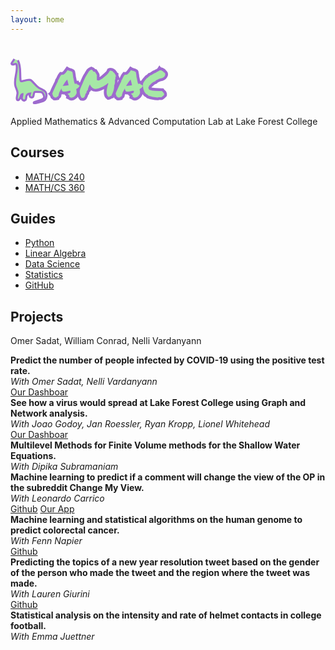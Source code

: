 ```yaml
---
layout: home
---
```


<!-- <h1 class="logo" ><span class="green-highlight">
             <svg version="1.1" id="Layer_1" xmlns="http://www.w3.org/2000/svg" xmlns:xlink="http://www.w3.org/1999/xlink" x="0px" y="0px"
	 viewBox="0 0 637 894" style="enable-background:new 0 0 637 894;" xml:space="preserve"  height="50" width="50">
<style type="text/css">
	.st0{}
</style>
<g>
	<g>
		<path class="st0" d="M57.16,14.12c-10.74,18.15-21.38,36.34-31.9,54.62c-4.97,8.64-10.72,17.18-14.83,26.27
			c-3.73,8.25-4.23,17.31,0.69,25.22c9.63,15.5,29.48,17.44,45.43,12.45c8.48-2.66,17.07-7.77,26.02-8.61
			c7.06-0.66,8.87,3.41,10.31,9.68c3.79,16.55,4.57,34.15,4.78,51.06c0.23,18.1-0.87,36.21-2.75,54.21
			c-3.76,35.85-10.67,71.28-16.91,106.76C65.51,416.75,55.37,490.21,77,560.53c10.79,35.09,28.67,69.42,30.47,106.67
			c1.89,39.13-14.28,76.7-12.08,115.88c0.85,15.06,5.67,33.44,20.61,40.49c19.91,9.4,35.4-9.08,45.48-23.84
			c10.05-14.71,16.59-31.37,20.5-48.68c2.87-12.67,5.02-25.78,12.14-35.67c-0.82,1.14,1.27-1.45,1.8-1.98
			c0.51-0.51,1.05-1.02,1.61-1.48c-0.4,0.33-1.53,0.97,0.31-0.17c0.66-0.41,3.7-1.81,2.23-1.28c1.47-0.53,2.99-0.85,4.53-1.12
			c-4.79-3.65-9.58-7.3-14.37-10.94c-0.83,26.21-12.24,51.06-10.8,77.52c1.32,24.21,13.82,47.8,38.24,55.26
			c24.12,7.37,44.48-8.95,53.17-30.42c4.58-11.31,5.56-23.55,6.29-35.62c0.68-11.37,1.09-23.79,5.75-34.04
			c8.66-19.05,28.05-32.56,48.34-33.56c-3.63-4.77-7.26-9.53-10.89-14.3c-5.58,17.78-11.12,37.28-5.86,55.84
			c4.19,14.76,15.04,28.24,30.05,32.79c14.76,4.48,30.53-1.71,40.38-13.07c9.79-11.29,14.95-25.2,17.09-39.84
			c2.15-14.73,2.01-31.48,9.5-44.77c3.25-5.77,6.9-9.08,13.7-9.18c8.97-0.12,18.08,1.09,27.03,1.64
			c19.18,1.16,38.42,1.98,57.58,3.53c6.35,0.51,13.18,1.53,18.12,5.86c5.41,4.74,8.65,11.7,11.94,17.95
			c13.19,25.12,27.79,59.71,5.33,83.14c-9.18,9.58-21.68,15.94-34.21,21.27c-15.48,6.58-32.57,12.67-48.68,18.89
			c-17.98,6.94-35.96,13.87-53.94,20.81c-7.64,2.95-15.57,5.92-20.99,12.39c-5.73,6.86-7.28,16.72-2.22,24.47
			c9.74,14.94,30.08,10.62,44.62,7.8c18.56-3.59,36.75-8.77,54.8-14.34c30.79-9.51,64.98-18,91.02-37.87
			c27.44-20.95,39.5-52.27,43.2-85.74c3.61-32.66,0.61-68.85-18.12-96.83c-16.19-24.18-40.89-40.07-65.86-54.01
			c-25.23-14.08-50.64-27.19-71.81-47.21c-22.8-21.55-41.17-47.12-60.28-71.85c-9.9-12.81-19.98-25.5-30.99-37.38
			C360,424.85,346.52,412.86,329,409.52c-18.18-3.46-36.36,0.56-54,4.98c-18.39,4.61-36.79,9.23-55.18,13.84
			c-9.2,2.31-18.39,4.62-27.59,6.92c-1.94,0.49-5.75,1.92-7.53,1.75c-0.86-0.08-1.19-0.85-1.27-1.02c0.47,0.99-0.74-1.7-0.38-0.7
			c0.16,0.45-0.76-2.19-0.8-2.3c-1.86-6.35-1.99-13.26-2.6-20.82c-0.68-8.39-1.22-16.8-1.65-25.21
			c-1.75-34.19-1.69-68.44-2.01-102.67c-0.61-67.37-2.32-136.36-23.27-201.03c-5.15-15.88-11.51-31.33-18.81-46.34
			c-2.65-5.46-10.43-6.93-15.38-4.03c-5.58,3.26-6.7,9.9-4.03,15.38c28.24,58.13,35.1,124.08,37.17,187.85
			c1.08,33.33,0.87,66.69,1.34,100.04c0.24,16.65,0.64,33.3,1.47,49.93c0.81,16.27,1.19,33.15,4.19,49.19
			c1.41,7.52,4.78,14.97,10.9,19.76c7.73,6.05,17.04,5.74,26.16,3.56c18.08-4.32,36.08-9.03,54.12-13.55
			c17.31-4.34,34.66-9.57,52.29-12.45c14.97-2.44,29.19-0.47,40.93,9.67c11.76,10.16,21.8,22.61,31.51,34.69
			c9.39,11.68,18.35,23.71,27.51,35.57c19.34,25.05,39.56,49.2,65.01,68.3c22.27,16.71,47.88,28.07,71.57,42.5
			c22.7,13.82,43.28,30.86,51.98,56.97c5.09,15.28,6.41,31.29,5.99,47.31c-0.4,14.96-2.3,29.81-6.91,44.09
			c-4.38,13.58-11.65,25.91-22.21,35.59c-10.32,9.46-23.29,16.06-36.23,21.16c-15.18,5.99-30.88,10.76-46.43,15.67
			c-17.41,5.5-34.96,10.61-52.82,14.45c-7.52,1.62-15.51,3.82-23.17,3.77c-0.66,0-3.95-0.41-2.46-0.11
			c-0.56-0.11-1.2-0.22-1.74-0.44c-1.42-0.59,0.01,0.19,0.13,0.15c-1.66,0.5-0.77-1.28-0.25,0c0.18,0.43,0.53,0.73,0.7,1.18
			c0.39,1.05-0.47,2.13-0.3,2.8c-0.05-0.2,0.71-0.76,1.47-1.29c1.3-0.91,2.77-1.63,4.22-2.29c0.63-0.29,2.4-0.93,3.99-1.53
			c2.48-0.95,4.97-1.89,7.45-2.84c8.69-3.31,17.38-6.63,26.07-9.94c17.69-6.74,35.39-13.47,53.07-20.24
			c13.95-5.35,28.13-10.64,40.99-18.33c12.42-7.42,23.99-17.38,30.89-30.31c8.34-15.63,9.3-33.16,5.89-50.28
			c-3.34-16.77-10.95-32.67-18.88-47.7c-8.01-15.18-17.98-28.51-35.52-32.78c-8.69-2.12-17.83-2.32-26.73-2.86
			c-9.26-0.56-18.51-1.12-27.77-1.68c-9.59-0.58-19.17-1.16-28.76-1.74c-8.46-0.51-17.3-1.24-25.63,0.8
			c-16.81,4.12-26.37,21.15-30.46,36.72c-3.88,14.78-3.31,30.38-7.36,45.09c-1.66,6.06-4.02,11.43-7.83,16.68
			c-0.99,1.37-3.05,3.62-4.8,5.16c-1.05,0.92-4.35,2.9-5.23,3.22c-4.57,1.64-9.12,1.23-13.48-1.65c-3.88-2.55-7.29-7.21-9.16-11.69
			c-6.26-14.98,0.2-32.69,4.75-47.19c2.13-6.78-3.7-14.65-10.89-14.3c-20.73,1.02-40.6,10.21-54.68,25.53
			c-7.27,7.91-12.82,17.03-16.45,27.14c-4.18,11.65-4.76,24.34-5.49,36.58c-0.59,9.81-1.28,20.22-4.96,29.16
			c-3.01,7.32-8.06,14.04-14.94,16.23c-6.78,2.15-14.15-0.31-20.09-5.27c-7.35-6.13-11.17-15.25-12.27-24.68
			c-3.19-27.4,9.71-53.99,10.58-81.25c0.26-7.96-7.42-12.16-14.37-10.94c-30.74,5.38-34,42.53-40.74,66.7
			c-4.38,15.71-12.18,30.86-22.99,43.13c-1.78,2.02-3.87,4.65-6.38,5.74c0.07-0.03-2.27,0.61-1.11,0.33
			c-0.58,0.14-1.98-0.42-0.43,0.07c-0.16-0.05-1.58-0.71-0.76-0.15c0.98,0.66-1.4-0.87-1.6-1.02c1.67,1.3-1.83-2.25-0.85-0.99
			c-0.9-1.16-1.61-2.51-2.28-3.8c-1.16-2.23-1.98-5.19-2.65-8.43c-0.53-2.53-0.68-6.58-0.75-10.54c-0.1-4.87,0.08-9.75,0.45-14.61
			c0.66-8.78,2.04-17.45,3.57-26.12c3.38-19.14,7.51-38.31,8.33-57.79c1.58-37.91-13.27-72.73-25.84-107.66
			c-11.85-32.91-18.07-66.2-18.21-101.2c-0.14-34.42,4.41-68.61,10.06-102.49c11.59-69.51,28.19-139.87,21.39-210.79
			c-0.86-8.99-2.02-18.04-3.73-26.91c-1.49-7.74-4.35-15.82-10.41-21.2c-15.94-14.13-35.83-2.62-52.63,2.75
			c-6.49,2.07-12.47,3.2-18.28,0.19c-4.85-2.51-5.68-5.05-3.05-10.15c9.21-17.92,20.12-35.04,29.81-52.71
			c4.76-8.67,9.55-17.31,14.32-25.97C79.78,12.98,63.48,3.43,57.16,14.12L57.16,14.12z"/>
	</g>
</g>
</svg>
AMAC</span></h1> -->
 <h1 class="logo" >
<svg id="Layer_1" data-name="Layer 1" xmlns="http://www.w3.org/2000/svg" viewBox="0 0 2289.92 665.24" width="50%"><defs><style>.cls-1,.cls-5{fill:#a6e8a6;}.cls-2,.cls-3{fill:none;}.cls-2{stroke:#c7d8c7;}.cls-2,.cls-3,.cls-4,.cls-5{stroke-miterlimit:10;}.cls-3,.cls-4,.cls-5{stroke:#9d6ace;}.cls-3{stroke-width:30px;}.cls-4{fill:#9dc19d;stroke-width:80px;}.cls-5{stroke-width:0.75px;}</style></defs><path class="cls-1" d="M66.81,33,29.68,89.68c-1.83,2.79-3.7,5.7-3.94,8.91-.66,8.65,11,14.55,20.87,14S65.49,107.4,75.05,105c5.71-1.41,12.3-1.9,17.16,1.06,5.05,3.07,6.7,8.84,7.75,14.13,20.41,102.71-47.8,209.54-16.34,310.1,9.52,30.41,28,59.18,29.24,90.69,1.19,29.91-13.42,59.31-10.19,89.11,1,9.61,7.45,21.37,18.44,20.28,5.2-.52,9.34-4,12.75-7.43a89.83,89.83,0,0,0,22.95-39.44c4.37-16.27,8.2-37.91,27.14-40.42-.32,12.77-4.7,25.17-7.39,37.73s-3.54,26.08,2.77,37.61S201,638.52,215,634.78c13.31-3.55,20.54-16.29,22.75-28.28s1-24.46,4.76-36.15c6.52-20.17,29-35.58,53-36.36-4,11-8,22.44-5.95,33.82s12,22.57,25.18,23.09c16.85.66,28.23-15.27,31.37-29.73s2.25-30.3,11.51-42.6a22.53,22.53,0,0,1,9.3-7.58c5.06-2.08,10.92-1.83,16.51-1.53l61.45,3.25c8.1.43,16.59,1,23.45,4.76s11.08,10.36,14.91,16.66c11.82,19.45,23.21,42.58,12.89,62.67C487,614.67,464,623.27,443.06,630.28l-81.68,27.33c-5.89,2-12.95,5.58-12,11,1.09,6.08,10.67,7,17.65,6.06,27.25-3.58,53.62-11,79.84-18.42,23.37-6.6,47.91-13.84,64.24-29.85,15.91-15.59,21.55-37.27,22.66-58.11,1-18.59-1.4-37.89-11.91-54.08-21.08-32.47-67.48-43.69-102.11-65.58-40.19-25.41-64.4-65.45-98.48-96.93-6.38-5.89-13.33-11.61-21.88-14.76-15.28-5.63-32.72-2.18-48.8,1.33l-73.68,16.12c-3.82.83-7.93,1.66-11.62.45-6.64-2.18-8.48-9.47-9.2-15.62-11.44-97.08,10.39-200.87-38.77-288.52" transform="translate(-10.71 -24.76)"/><path class="cls-2" d="M66.81,33,29.68,89.68c-1.83,2.79-3.7,5.7-3.94,8.91-.66,8.65,11,14.55,20.87,14S65.49,107.4,75.05,105c5.71-1.41,12.3-1.9,17.16,1.06,5.05,3.07,6.7,8.84,7.75,14.13,20.41,102.71-47.8,209.54-16.34,310.1,9.52,30.41,28,59.18,29.24,90.69,1.19,29.91-13.42,59.31-10.19,89.11,1,9.61,7.45,21.37,18.44,20.28,5.2-.52,9.34-4,12.75-7.43a89.83,89.83,0,0,0,22.95-39.44c4.37-16.27,8.2-37.91,27.14-40.42-.32,12.77-4.7,25.17-7.39,37.73s-3.54,26.08,2.77,37.61S201,638.52,215,634.78c13.31-3.55,20.54-16.29,22.75-28.28s1-24.46,4.76-36.15c6.52-20.17,29-35.58,53-36.36-4,11-8,22.44-5.95,33.82s12,22.57,25.18,23.09c16.85.66,28.23-15.27,31.37-29.73s2.25-30.3,11.51-42.6a22.53,22.53,0,0,1,9.3-7.58c5.06-2.08,10.92-1.83,16.51-1.53l61.45,3.25c8.1.43,16.59,1,23.45,4.76s11.08,10.36,14.91,16.66c11.82,19.45,23.21,42.58,12.89,62.67C487,614.67,464,623.27,443.06,630.28l-81.68,27.33c-5.89,2-12.95,5.58-12,11,1.09,6.08,10.67,7,17.65,6.06,27.25-3.58,53.62-11,79.84-18.42,23.37-6.6,47.91-13.84,64.24-29.85,15.91-15.59,21.55-37.27,22.66-58.11,1-18.59-1.4-37.89-11.91-54.08-21.08-32.47-67.48-43.69-102.11-65.58-40.19-25.41-64.4-65.45-98.48-96.93-6.38-5.89-13.33-11.61-21.88-14.76-15.28-5.63-32.72-2.18-48.8,1.33l-73.68,16.12c-3.82.83-7.93,1.66-11.62.45-6.64-2.18-8.48-9.47-9.2-15.62-11.44-97.08,10.39-200.87-38.77-288.52" transform="translate(-10.71 -24.76)"/><path class="cls-3" d="M66.81,33,29.68,89.68c-1.83,2.79-3.7,5.7-3.94,8.91-.66,8.65,11,14.55,20.87,14S65.49,107.4,75.05,105c5.71-1.41,12.3-1.9,17.16,1.06,5.05,3.07,6.7,8.84,7.75,14.13,20.41,102.71-47.8,209.54-16.34,310.1,9.52,30.41,28,59.18,29.24,90.69,1.19,29.91-13.42,59.31-10.19,89.11,1,9.61,7.45,21.37,18.44,20.28,5.2-.52,9.34-4,12.75-7.43a89.83,89.83,0,0,0,22.95-39.44c4.37-16.27,8.2-37.91,27.14-40.42-.32,12.77-4.7,25.17-7.39,37.73s-3.54,26.08,2.77,37.61S201,638.52,215,634.78c13.31-3.55,20.54-16.29,22.75-28.28s1-24.46,4.76-36.15c6.52-20.17,29-35.58,53-36.36-4,11-8,22.44-5.95,33.82s12,22.57,25.18,23.09c16.85.66,28.23-15.27,31.37-29.73s2.25-30.3,11.51-42.6a22.53,22.53,0,0,1,9.3-7.58c5.06-2.08,10.92-1.83,16.51-1.53l61.45,3.25c8.1.43,16.59,1,23.45,4.76s11.08,10.36,14.91,16.66c11.82,19.45,23.21,42.58,12.89,62.67C487,614.67,464,623.27,443.06,630.28l-81.68,27.33c-5.89,2-12.95,5.58-12,11,1.09,6.08,10.67,7,17.65,6.06,27.25-3.58,53.62-11,79.84-18.42,23.37-6.6,47.91-13.84,64.24-29.85,15.91-15.59,21.55-37.27,22.66-58.11,1-18.59-1.4-37.89-11.91-54.08-21.08-32.47-67.48-43.69-102.11-65.58-40.19-25.41-64.4-65.45-98.48-96.93-6.38-5.89-13.33-11.61-21.88-14.76-15.28-5.63-32.72-2.18-48.8,1.33l-73.68,16.12c-3.82.83-7.93,1.66-11.62.45-6.64-2.18-8.48-9.47-9.2-15.62-11.44-97.08,10.39-200.87-38.77-288.52" transform="translate(-10.71 -24.76)"/><path class="cls-4" d="M613.56,539.63l7-5.37.54-11.28q13.41-32.75,27.66-62.84t29.81-61.77q4.83-10.19,9.93-20.41T698.42,357a18.7,18.7,0,0,1-.54-4.57,18.13,18.13,0,0,1,1.08-5.64A187.82,187.82,0,0,0,711,327.47q4.56-8.58,8.86-17.72,4.85-10.74,10.48-21.48a117,117,0,0,1,14.23-20.95l3.76-5.37,5.91.53a36,36,0,0,1,4.56-1.88,20.16,20.16,0,0,1,6.18-.8l9.67,1.61a94.23,94.23,0,0,0,31.42-23.36,302.5,302.5,0,0,0,27.66-36.8l6.45-9.13,8.59,5.37a36.25,36.25,0,0,0,8.59,3.23q5.91,1.6,12.36,3.76,11.28,2.69,22,6.17t16.65,9.4l2.69,4.84q1.07,5.91,1.88,10.74c.53,3.22,1.15,6.44,1.88,9.67q2.13,11.28,3.75,22.29A233.41,233.41,0,0,1,920.78,292q2.69,10.74,5.11,21.75t4.56,21.75q2.68,15.59,5.91,29.81A165.28,165.28,0,0,0,945,392.46c3.58,0,5.73.19,6.45.54a46.64,46.64,0,0,1,15-3.22l7-.54,2.15,6.45a21.16,21.16,0,0,0,2.68,3.22,35.87,35.87,0,0,0,3.76,3.22q8.6.54,12.63,3.49a61.78,61.78,0,0,1,6.71,5.64,33.77,33.77,0,0,0,2.69,2.42,14.11,14.11,0,0,0,2.68,1.88l9.67,3.76L1011,429.53q-5.92,11.27-18,22a110.64,110.64,0,0,1-27.12,17.72,37.35,37.35,0,0,1,1.34,7,46.58,46.58,0,0,0,1.35,7.52q2.13,10.75,3.49,22.29a97.79,97.79,0,0,1-.27,23.9,130.51,130.51,0,0,1-12.62,25A101,101,0,0,1,942,574.81a88.66,88.66,0,0,1-22.29,14.51,68.16,68.16,0,0,1-25.78,6.17q-7.53-1.61-11-3.76a58.56,58.56,0,0,1-6.18-4.29,34,34,0,0,0-7-4.3l-7-3.22,2.14-8.06q1.62-4.29-.26-7.52t-7.79-8.59a23,23,0,0,1-3.76-3.5c-1.08-1.25-2.34-2.59-3.76-4l-10.74-12.36L856.33,531q16.11-4.29,21.48-11t4.3-23.9q-13.43-2.69-22-.81t-17.19,4q-12.36,3.22-24.17,5.64A128.84,128.84,0,0,1,793,507.41a123.31,123.31,0,0,1-19.33-1.62l-5.91-.53-1.61-5.91a3.78,3.78,0,0,0-1.35-2.42c-.9-.89-1.7-1.69-2.41-2.41q-2.7-3.22-6.45-8.6t-1.61-13.43a26.77,26.77,0,0,1-4.3-12.35,63.47,63.47,0,0,0-3.49,8.33c-.9,2.68-1.7,5.28-2.42,7.78l-2.14,7-7,1.07a9.12,9.12,0,0,0-1.88,3.22c-.53,1.44-.63,2.51-.27,3.23l2.15,5.9-5.37,4.84a9.63,9.63,0,0,1-2.68,2.68,18.31,18.31,0,0,0-2.69,2.15,74.52,74.52,0,0,1-3,11.28q-1.89,5.39-4,10.74-2.7,8.61-5.1,16.65a55.63,55.63,0,0,0-2.42,16.12l-2.15,7a17.71,17.71,0,0,1-6.71,6.44q-4,2.16-7.79,3.76c-3.59,1.44-6.09,2.87-7.52,4.3l-1.61,7-8.06,1.08q-7,1.61-9.94,2.15a38.61,38.61,0,0,1-6.71.53l-7-.53q-6.45-6.45-10.48-9.94a45.33,45.33,0,0,0-9.39-6.18l-3.23-4.29a27,27,0,0,1-2.68-7.79,58.87,58.87,0,0,0-1.61-7.25q-1.08-7-3.23-9.67ZM784.89,400q-7.51,10.75-14.5,22.56a52.36,52.36,0,0,1,7.25-.53,51,51,0,0,0,7.25-.54q18.79-1.07,34.92-2.69t34.91-5.37q-4.31-19.86-9.4-40.55t-11-41.63l-2.69,5.38a370.25,370.25,0,0,0-25.78,31.15,258.8,258.8,0,0,0-20.41,31.69Z" transform="translate(-10.71 -24.76)"/><path class="cls-4" d="M1062,598.18a131.71,131.71,0,0,1-16.65-1.61q-8.6-9.14-15.31-25a168.08,168.08,0,0,1-10.2-33.84,173.71,173.71,0,0,1-3.22-36q.26-18,6.17-32,0-.53,5.11-12.89t13.16-31.42q8.06-19.06,18.26-42.43t20.41-45.93q10.2-22.56,19.6-41.09t16.38-28.73q4.85-7.51,8.87-14.5t7.78-12.89q5.91-9.68,11-18a97.2,97.2,0,0,1,11.27-15,74.25,74.25,0,0,1,32-20.68,84.56,84.56,0,0,1,11.28,5.64,37.31,37.31,0,0,1,8.6,7.26l1.61,7.52c.71,2.5,1.88,4.21,3.49,5.1a8.72,8.72,0,0,0,4,1.34,101.54,101.54,0,0,1,12.08,3.49,42.33,42.33,0,0,0,11,2.42q2.14,3.22,4,6.44a47.45,47.45,0,0,0,4,5.91,226,226,0,0,1,17.72,30.08q7,14.5,0,31.69l.54,5.91a12.28,12.28,0,0,1,2.69,7,55.61,55.61,0,0,1-1.08,9.13q-.54,4.31-.8,9.4a34.39,34.39,0,0,0,1.34,11l3.76,4.3a37.05,37.05,0,0,0,16.65,4.3,38.77,38.77,0,0,0,19.33-4.84q8.6-4.83,16.12-9.67a91.64,91.64,0,0,1,11-7,40.14,40.14,0,0,1,9.94-3.76q11.27-10.74,20.67-19.07t19.61-16.92a503.84,503.84,0,0,0,37.6-33.56q18.25-18,29-44.85a24.52,24.52,0,0,1,13.43-3.76,41.1,41.1,0,0,1,15,2.95q7.51,3,15,6.71a15.53,15.53,0,0,0,2.95,1.62,16.34,16.34,0,0,1,3,1.61q0,5.91,4.84,10.74a27.13,27.13,0,0,0,3.76,2.69c.71.36,1.42.72,2.15,1.07q4.29,2.7,7.25,4.83a14,14,0,0,1,4.56,5.91q4.84,14.51,16.12,22.56a25,25,0,0,0,.53,11.55,115.94,115.94,0,0,0,3.76,11,23.45,23.45,0,0,1,1.61,4,45.2,45.2,0,0,0,1.62,4.56l-11.82-1.07,1.61,11.81q1.61,9.15-1.34,20.41t-6.72,17.73q1.08,16.11,1.08,25.51a131.73,131.73,0,0,1-1.08,17.46,83.56,83.56,0,0,1-3.49,15.31,145.42,145.42,0,0,1-6.17,15.3q2.13,40.83-9.4,74.66t-25,63.38c-1.07,2.51-2.15,4.83-3.22,7a49,49,0,0,0-2.69,6.45,74.72,74.72,0,0,0-10.74,3.76,73.17,73.17,0,0,0-9.13,4.83,74.46,74.46,0,0,1-11.82,6.18,32.32,32.32,0,0,1-12.35,2.42q-25.79-18.79-26.59-65t19.61-117.63q3.75-2.69,3.22-8.06v-5.91l-5.37-.53a20.38,20.38,0,0,0-4.84.53c-1.43.36-2.5,2-3.22,4.84q-17.19,12.36-37.33,25.51a454.29,454.29,0,0,1-41.62,24.17,298,298,0,0,1-43.78,18.26,139.25,139.25,0,0,1-43.23,7.25q-53.73,0-81.11-54.78l-4.83-9.67-5.37,8.59q-1.62,2.7-5.64,10.48a196.29,196.29,0,0,0-8.06,18,204.93,204.93,0,0,0-7,20.95q-3,10.74-1.88,18.8a129.88,129.88,0,0,0-12.62,13.42,46.33,46.33,0,0,0-8.87,17.19,8.49,8.49,0,0,0-.53,5.1,31.71,31.71,0,0,0,1.61,5.11c-.36,2.51-1.08,4.29-2.15,5.37a34.87,34.87,0,0,1-3.76,3.22c-1.8,1.8-3.58,3.68-5.37,5.64a37.5,37.5,0,0,0-4.84,6.71,40.67,40.67,0,0,0-1.61,6.72q-.54,3.49-1.07,6.17c0,4-.54,6.63-1.61,8.06q-5.39,11.28-9.4,18.53a50.27,50.27,0,0,1-7.79,11,20.19,20.19,0,0,1-7.79,5.1A29.88,29.88,0,0,1,1062,598.18Z" transform="translate(-10.71 -24.76)"/><path class="cls-4" d="M1535.24,539.63l7-5.37.54-11.28q13.41-32.75,27.66-62.84t29.81-61.77q4.83-10.19,9.93-20.41T1620.1,357a18.7,18.7,0,0,1-.54-4.57,18.13,18.13,0,0,1,1.08-5.64,189.58,189.58,0,0,0,12.08-19.34q4.56-8.58,8.86-17.72,4.85-10.74,10.48-21.48a117,117,0,0,1,14.23-20.95l3.76-5.37,5.91.53a36,36,0,0,1,4.56-1.88,20.16,20.16,0,0,1,6.18-.8l9.67,1.61a94.23,94.23,0,0,0,31.42-23.36,302.5,302.5,0,0,0,27.66-36.8l6.45-9.13,8.59,5.37a36.25,36.25,0,0,0,8.59,3.23q5.91,1.6,12.36,3.76,11.28,2.69,22,6.17t16.65,9.4l2.68,4.84q1.08,5.91,1.88,10.74c.54,3.22,1.16,6.44,1.88,9.67q2.15,11.28,3.76,22.29a233.41,233.41,0,0,1,2.15,24.44q2.68,10.74,5.11,21.75t4.56,21.75q2.68,15.59,5.91,29.81a165.28,165.28,0,0,0,8.59,27.12c3.58,0,5.73.19,6.45.54a46.58,46.58,0,0,1,15-3.22l7-.54,2.15,6.45a21.16,21.16,0,0,0,2.68,3.22,35.87,35.87,0,0,0,3.76,3.22q8.6.54,12.63,3.49a61.78,61.78,0,0,1,6.71,5.64,35.28,35.28,0,0,0,2.68,2.42,14.44,14.44,0,0,0,2.69,1.88l9.67,3.76-5.37,10.21q-5.92,11.27-18,22a110.64,110.64,0,0,1-27.12,17.72,37.35,37.35,0,0,1,1.34,7,46.58,46.58,0,0,0,1.35,7.52q2.13,10.75,3.49,22.29a97.79,97.79,0,0,1-.27,23.9,130.51,130.51,0,0,1-12.62,25,101,101,0,0,1-17.19,19.87,88.66,88.66,0,0,1-22.29,14.51,68.16,68.16,0,0,1-25.78,6.17q-7.53-1.61-11-3.76a58.56,58.56,0,0,1-6.18-4.29,34,34,0,0,0-7-4.3l-7-3.22,2.14-8.06c1.08-2.86,1-5.37-.27-7.52s-3.85-5-7.78-8.59a23,23,0,0,1-3.76-3.5c-1.08-1.25-2.34-2.59-3.76-4l-10.74-12.36L1778,531q16.11-4.29,21.48-11t4.3-23.9q-13.43-2.69-22-.81t-17.19,4q-12.36,3.22-24.17,5.64a128.84,128.84,0,0,1-25.78,2.42,123.53,123.53,0,0,1-19.34-1.62l-5.9-.53-1.61-5.91a3.78,3.78,0,0,0-1.35-2.42c-.9-.89-1.7-1.69-2.41-2.41q-2.7-3.22-6.45-8.6T1676,472.49a26.77,26.77,0,0,1-4.3-12.35,63.47,63.47,0,0,0-3.49,8.33c-.9,2.68-1.7,5.28-2.42,7.78l-2.14,7-7,1.07a9.12,9.12,0,0,0-1.88,3.22c-.53,1.44-.63,2.51-.27,3.23l2.15,5.9-5.37,4.84a9.63,9.63,0,0,1-2.68,2.68,18.31,18.31,0,0,0-2.69,2.15,74.52,74.52,0,0,1-3,11.28q-1.89,5.39-4,10.74-2.7,8.61-5.1,16.65a55.63,55.63,0,0,0-2.42,16.12l-2.15,7a17.71,17.71,0,0,1-6.71,6.44q-4,2.16-7.79,3.76c-3.59,1.44-6.09,2.87-7.52,4.3l-1.61,7-8.06,1.08q-7,1.61-9.94,2.15a38.61,38.61,0,0,1-6.71.53l-7-.53q-6.45-6.45-10.48-9.94a45.33,45.33,0,0,0-9.39-6.18l-3.23-4.29a27,27,0,0,1-2.68-7.79,58.87,58.87,0,0,0-1.61-7.25q-1.08-7-3.23-9.67ZM1706.57,400q-7.52,10.75-14.5,22.56a52.36,52.36,0,0,1,7.25-.53,51,51,0,0,0,7.25-.54q18.79-1.07,34.92-2.69t34.91-5.37q-4.31-19.86-9.4-40.55t-11-41.63l-2.69,5.38a370.25,370.25,0,0,0-25.78,31.15,258.8,258.8,0,0,0-20.41,31.69Z" transform="translate(-10.71 -24.76)"/><path class="cls-4" d="M1985.33,543.93a94.44,94.44,0,0,1-25.51-29.54,172.69,172.69,0,0,1-15.57-37.6,221.4,221.4,0,0,1-7.52-41.09,350.14,350.14,0,0,1-1.35-40.55,144.24,144.24,0,0,1,11.82-26.59,199.09,199.09,0,0,1,15.58-23.09q8.58-11,18-21t18.53-20.14a11.33,11.33,0,0,1,5.91,1.61,27.32,27.32,0,0,1,6.44-10.2,74.62,74.62,0,0,1,9.13-7.79c3.23-2.33,6.45-4.65,9.67-7a32.33,32.33,0,0,0,8.06-8.32,92.33,92.33,0,0,0,23.9-9.13,212.52,212.52,0,0,0,20.14-12.89q9.67-7,19.87-12.89a87.43,87.43,0,0,1,23.64-9.13,42,42,0,0,1,12.08-9.13q7.26-3.77,14.5-7t14-7a31.73,31.73,0,0,0,11-10.2q3.23,4.31,9.13,3t10.74-3a6.75,6.75,0,0,1,5.37,1.07,38.35,38.35,0,0,1,4,3.49,10.43,10.43,0,0,0,3.22,2.42c.89.36,1.88-.72,3-3.22q4.29.54,2.42,3.76c-1.26,2.14-2.07,3.58-2.42,4.29q5.35-1.07,8.86,1.88t11,4c1.79,1.8,2.33,3.22,1.61,4.3a13.45,13.45,0,0,0-1.61,5.37q19.33,5.91,24.71,18.53a37,37,0,0,1,1.07,26.32q-4.3,13.7-15.84,25.24t-25.51,15.31q-16.66,4.31-30.89,8.59t-27.39,9.67A160.22,160.22,0,0,0,2134.38,339a92.75,92.75,0,0,0-20.14,16.92,106.43,106.43,0,0,0-27.12,11.82,174.72,174.72,0,0,0-22.56,16.65q-10.47,9.13-20.14,19.07t-19.34,19.6q0,9.14-3.22,14t-7,9.67a52.75,52.75,0,0,0,4.56,17.46q3.48,7.24,7.25,14.77a401.18,401.18,0,0,0,91,15.84q48.06,3,95.34,3.5a87.3,87.3,0,0,0,11,12.08,138.74,138.74,0,0,1,11.28,11.55,45.74,45.74,0,0,1,8.06,13.69q2.94,7.8,1.34,18.53a208.65,208.65,0,0,1-19.88,17.46q-10.74,8.34-21.48,16.38a61.48,61.48,0,0,1-11.55,0q-6.72-.53-14-.53a130.34,130.34,0,0,0-14.5.8,50.15,50.15,0,0,0-13.7,3.49,411.42,411.42,0,0,1-69.29-8.32A541.88,541.88,0,0,1,2014.88,566a175.93,175.93,0,0,0-12.36-13.16Q1996.07,546.63,1985.33,543.93Z" transform="translate(-10.71 -24.76)"/><path class="cls-5" d="M614.06,539.48l7-5.37.54-11.28Q635,490.09,649.24,460t29.81-61.77Q683.88,388,689,377.81t9.94-20.94a18.7,18.7,0,0,1-.54-4.57,18.13,18.13,0,0,1,1.08-5.64,187.82,187.82,0,0,0,12.08-19.34q4.56-8.58,8.86-17.72,4.85-10.74,10.48-21.48a117,117,0,0,1,14.23-20.95l3.76-5.37,5.91.53a36,36,0,0,1,4.56-1.88,20.16,20.16,0,0,1,6.18-.8l9.67,1.61a94.23,94.23,0,0,0,31.42-23.36,302.5,302.5,0,0,0,27.66-36.8l6.45-9.13,8.59,5.37a36.25,36.25,0,0,0,8.59,3.23q5.91,1.6,12.36,3.76,11.28,2.68,22,6.17t16.65,9.4l2.69,4.84q1.07,5.91,1.88,10.74c.53,3.22,1.15,6.44,1.88,9.67q2.13,11.28,3.75,22.29a233.41,233.41,0,0,1,2.15,24.44q2.69,10.74,5.11,21.75T931,335.38q2.68,15.58,5.91,29.81a165.28,165.28,0,0,0,8.59,27.12c3.58,0,5.73.19,6.45.54a46.64,46.64,0,0,1,15-3.22l7-.54,2.15,6.45a21.16,21.16,0,0,0,2.68,3.22,35.87,35.87,0,0,0,3.76,3.22q8.6.54,12.63,3.49a61.78,61.78,0,0,1,6.71,5.64,33.77,33.77,0,0,0,2.69,2.42,14.11,14.11,0,0,0,2.68,1.88l9.67,3.76-5.37,10.21q-5.92,11.28-18,22a110.64,110.64,0,0,1-27.12,17.72,37.35,37.35,0,0,1,1.34,7,46.58,46.58,0,0,0,1.35,7.52q2.13,10.75,3.49,22.29a97.79,97.79,0,0,1-.27,23.9,130.51,130.51,0,0,1-12.62,25,101,101,0,0,1-17.19,19.87,88.66,88.66,0,0,1-22.29,14.51,68.16,68.16,0,0,1-25.78,6.17q-7.53-1.61-11-3.76a58.56,58.56,0,0,1-6.18-4.29,34,34,0,0,0-7-4.3l-7-3.22,2.14-8.06q1.62-4.29-.26-7.52t-7.79-8.59a23.37,23.37,0,0,1-3.76-3.49c-1.08-1.26-2.34-2.6-3.76-4l-10.74-12.36,17.72-4.83q16.11-4.29,21.48-11t4.3-23.9q-13.43-2.69-22-.81t-17.19,4q-12.36,3.23-24.17,5.64a128.84,128.84,0,0,1-25.78,2.42,124.47,124.47,0,0,1-19.33-1.61l-5.91-.54-1.61-5.91a3.78,3.78,0,0,0-1.35-2.42c-.9-.89-1.7-1.69-2.41-2.41q-2.7-3.22-6.45-8.6t-1.61-13.43a26.77,26.77,0,0,1-4.3-12.35,63.47,63.47,0,0,0-3.49,8.33c-.9,2.68-1.7,5.28-2.42,7.78l-2.14,7-7,1.07a9.12,9.12,0,0,0-1.88,3.22c-.53,1.44-.63,2.51-.27,3.23l2.15,5.9-5.37,4.84a9.63,9.63,0,0,1-2.68,2.68,18.31,18.31,0,0,0-2.69,2.15,74.52,74.52,0,0,1-3,11.28q-1.89,5.38-4,10.74-2.7,8.61-5.1,16.65A55.63,55.63,0,0,0,710.2,561l-2.15,7a17.82,17.82,0,0,1-6.71,6.45q-4,2.15-7.79,3.75c-3.59,1.44-6.09,2.87-7.52,4.3l-1.61,7-8.06,1.08q-7,1.61-9.94,2.15a38.61,38.61,0,0,1-6.71.53l-7-.53q-6.45-6.45-10.48-9.94a45.73,45.73,0,0,0-9.39-6.18l-3.23-4.29a27,27,0,0,1-2.68-7.79,58.87,58.87,0,0,0-1.61-7.25q-1.08-7-3.23-9.67ZM785.39,399.83q-7.51,10.76-14.5,22.56a52.36,52.36,0,0,1,7.25-.53,51,51,0,0,0,7.25-.54q18.79-1.06,34.92-2.69t34.91-5.37q-4.31-19.86-9.4-40.55t-11-41.63l-2.69,5.38a370.25,370.25,0,0,0-25.78,31.15,258.8,258.8,0,0,0-20.41,31.69Z" transform="translate(-10.71 -24.76)"/><path class="cls-5" d="M1062.54,598a131.71,131.71,0,0,1-16.65-1.61q-8.6-9.13-15.31-25a168.08,168.08,0,0,1-10.2-33.84,173.71,173.71,0,0,1-3.22-36q.26-18,6.17-32,0-.53,5.11-12.89t13.16-31.42q8.06-19.07,18.26-42.43T1080.27,337q10.2-22.56,19.6-41.09t16.38-28.73q4.85-7.51,8.87-14.5t7.78-12.89q5.91-9.67,11-18a97.2,97.2,0,0,1,11.27-15,74.25,74.25,0,0,1,32-20.68,84.56,84.56,0,0,1,11.28,5.64A37.31,37.31,0,0,1,1207,199l1.61,7.52c.71,2.5,1.88,4.21,3.49,5.1a8.72,8.72,0,0,0,4,1.34,101.54,101.54,0,0,1,12.08,3.49,42.33,42.33,0,0,0,11,2.42q2.14,3.22,4,6.44a47.45,47.45,0,0,0,4,5.91A226,226,0,0,1,1265,261.26q7,14.5,0,31.69l.54,5.91a12.28,12.28,0,0,1,2.69,7,55.61,55.61,0,0,1-1.08,9.13q-.54,4.3-.8,9.4a34.39,34.39,0,0,0,1.34,11l3.76,4.3a37.05,37.05,0,0,0,16.65,4.3,38.77,38.77,0,0,0,19.33-4.84q8.6-4.83,16.12-9.67a91.64,91.64,0,0,1,11-7,40.14,40.14,0,0,1,9.94-3.76q11.27-10.74,20.67-19.07t19.61-16.92a503.84,503.84,0,0,0,37.6-33.56q18.25-18,29-44.85a24.52,24.52,0,0,1,13.43-3.76,41.1,41.1,0,0,1,15,3q7.51,3,15,6.71a15.53,15.53,0,0,0,2.95,1.62,16.34,16.34,0,0,1,3,1.61q0,5.91,4.84,10.74a27.13,27.13,0,0,0,3.76,2.69c.71.36,1.42.72,2.15,1.07q4.29,2.7,7.25,4.83a14,14,0,0,1,4.56,5.91q4.84,14.51,16.12,22.56a25,25,0,0,0,.53,11.55,115.94,115.94,0,0,0,3.76,11,23.45,23.45,0,0,1,1.61,4,44.34,44.34,0,0,0,1.62,4.56l-11.82-1.07,1.61,11.81q1.61,9.15-1.34,20.41t-6.72,17.73q1.08,16.11,1.08,25.51a131.73,131.73,0,0,1-1.08,17.46,83.56,83.56,0,0,1-3.49,15.31,145.42,145.42,0,0,1-6.17,15.3q2.13,40.83-9.4,74.66t-25,63.38c-1.07,2.51-2.15,4.83-3.22,7a49,49,0,0,0-2.69,6.45,72.51,72.51,0,0,0-19.87,8.59,74.46,74.46,0,0,1-11.82,6.18,32.32,32.32,0,0,1-12.35,2.42q-25.79-18.79-26.59-65t19.61-117.63q3.75-2.69,3.22-8.06v-5.91l-5.37-.53a20.38,20.38,0,0,0-4.84.53c-1.43.36-2.5,2-3.22,4.84q-17.19,12.36-37.33,25.51a454.29,454.29,0,0,1-41.62,24.17,298,298,0,0,1-43.78,18.26,139.25,139.25,0,0,1-43.23,7.25q-53.73,0-81.11-54.78l-4.83-9.67-5.37,8.59q-1.62,2.7-5.64,10.48a196.29,196.29,0,0,0-8.06,18,204.93,204.93,0,0,0-7,20.95q-3,10.74-1.88,18.8a129.88,129.88,0,0,0-12.62,13.42,46.33,46.33,0,0,0-8.87,17.19,8.49,8.49,0,0,0-.53,5.1,31.71,31.71,0,0,0,1.61,5.11c-.36,2.51-1.08,4.29-2.15,5.37a34.87,34.87,0,0,1-3.76,3.22c-1.8,1.8-3.58,3.68-5.37,5.64a37.5,37.5,0,0,0-4.84,6.71,40.67,40.67,0,0,0-1.61,6.72q-.54,3.5-1.07,6.17c0,3.95-.54,6.63-1.61,8.06q-5.39,11.28-9.4,18.53a50.27,50.27,0,0,1-7.79,11,20.34,20.34,0,0,1-7.79,5.11A30.18,30.18,0,0,1,1062.54,598Z" transform="translate(-10.71 -24.76)"/><path class="cls-5" d="M1535.74,539.48l7-5.37.54-11.28q13.41-32.75,27.66-62.84t29.81-61.77q4.83-10.19,9.93-20.41t9.94-20.94a18.7,18.7,0,0,1-.54-4.57,18.13,18.13,0,0,1,1.08-5.64,189.58,189.58,0,0,0,12.08-19.34q4.56-8.58,8.86-17.72,4.85-10.74,10.48-21.48a117,117,0,0,1,14.23-20.95l3.76-5.37,5.91.53a36,36,0,0,1,4.56-1.88,20.16,20.16,0,0,1,6.18-.8l9.67,1.61a94.23,94.23,0,0,0,31.42-23.36A302.5,302.5,0,0,0,1756,201.1l6.45-9.13,8.59,5.37a36.25,36.25,0,0,0,8.59,3.23q5.91,1.6,12.36,3.76,11.28,2.68,22,6.17t16.65,9.4l2.68,4.84q1.08,5.91,1.88,10.74c.54,3.22,1.16,6.44,1.88,9.67q2.15,11.28,3.76,22.29a233.41,233.41,0,0,1,2.15,24.44q2.68,10.74,5.11,21.75t4.56,21.75q2.68,15.58,5.91,29.81a165.28,165.28,0,0,0,8.59,27.12c3.58,0,5.73.19,6.45.54a46.58,46.58,0,0,1,15-3.22l7-.54,2.15,6.45a21.16,21.16,0,0,0,2.68,3.22,35.87,35.87,0,0,0,3.76,3.22q8.6.54,12.63,3.49a61.78,61.78,0,0,1,6.71,5.64,35.28,35.28,0,0,0,2.68,2.42,14.44,14.44,0,0,0,2.69,1.88l9.67,3.76-5.37,10.21q-5.92,11.28-18,22a110.64,110.64,0,0,1-27.12,17.72,37.35,37.35,0,0,1,1.34,7,46.58,46.58,0,0,0,1.35,7.52q2.13,10.75,3.49,22.29a97.79,97.79,0,0,1-.27,23.9,130.51,130.51,0,0,1-12.62,25,101,101,0,0,1-17.19,19.87,88.66,88.66,0,0,1-22.29,14.51,68.16,68.16,0,0,1-25.78,6.17q-7.53-1.61-11-3.76a58.56,58.56,0,0,1-6.18-4.29,34,34,0,0,0-7-4.3l-7-3.22,2.14-8.06c1.08-2.86,1-5.37-.27-7.52s-3.85-5-7.78-8.59a23.37,23.37,0,0,1-3.76-3.49c-1.08-1.26-2.34-2.6-3.76-4l-10.74-12.36,17.72-4.83q16.11-4.29,21.48-11t4.3-23.9q-13.43-2.69-22-.81t-17.19,4q-12.36,3.23-24.17,5.64a128.84,128.84,0,0,1-25.78,2.42,124.69,124.69,0,0,1-19.34-1.61l-5.9-.54-1.61-5.91a3.78,3.78,0,0,0-1.35-2.42c-.9-.89-1.7-1.69-2.41-2.41q-2.7-3.22-6.45-8.6t-1.61-13.43a26.77,26.77,0,0,1-4.3-12.35,63.47,63.47,0,0,0-3.49,8.33c-.9,2.68-1.7,5.28-2.42,7.78l-2.14,7-7,1.07a9.12,9.12,0,0,0-1.88,3.22c-.53,1.44-.63,2.51-.27,3.23l2.15,5.9-5.37,4.84a9.63,9.63,0,0,1-2.68,2.68,18.31,18.31,0,0,0-2.69,2.15,74.52,74.52,0,0,1-3,11.28q-1.89,5.38-4,10.74-2.7,8.61-5.1,16.65a55.63,55.63,0,0,0-2.42,16.12l-2.15,7a17.82,17.82,0,0,1-6.71,6.45q-4,2.15-7.79,3.75c-3.59,1.44-6.09,2.87-7.52,4.3l-1.61,7-8.06,1.08q-7,1.61-9.94,2.15a38.61,38.61,0,0,1-6.71.53l-7-.53q-6.45-6.45-10.48-9.94a45.73,45.73,0,0,0-9.39-6.18l-3.23-4.29a27,27,0,0,1-2.68-7.79,58.87,58.87,0,0,0-1.61-7.25q-1.08-7-3.23-9.67Zm171.33-139.65q-7.52,10.76-14.5,22.56a52.36,52.36,0,0,1,7.25-.53,51,51,0,0,0,7.25-.54q18.79-1.06,34.92-2.69t34.91-5.37q-4.31-19.86-9.4-40.55t-11-41.63l-2.69,5.38A370.25,370.25,0,0,0,1728,367.61a258.8,258.8,0,0,0-20.41,31.69Z" transform="translate(-10.71 -24.76)"/><path class="cls-5" d="M1985.83,543.78a94.44,94.44,0,0,1-25.51-29.54,172.69,172.69,0,0,1-15.57-37.6,221.4,221.4,0,0,1-7.52-41.09,350.14,350.14,0,0,1-1.35-40.55,144.24,144.24,0,0,1,11.82-26.59,199.09,199.09,0,0,1,15.58-23.09q8.58-11,18-20.95t18.53-20.14a11.33,11.33,0,0,1,5.91,1.61,27.32,27.32,0,0,1,6.44-10.2,74.62,74.62,0,0,1,9.13-7.79c3.23-2.33,6.45-4.65,9.67-7a32.33,32.33,0,0,0,8.06-8.32,92.33,92.33,0,0,0,23.9-9.13,212.52,212.52,0,0,0,20.14-12.89q9.67-7,19.87-12.89a87.76,87.76,0,0,1,23.64-9.13,42.19,42.19,0,0,1,12.08-9.13q7.26-3.76,14.5-7t14-7a31.73,31.73,0,0,0,11-10.2q3.23,4.31,9.13,3t10.74-3a6.75,6.75,0,0,1,5.37,1.07,38.35,38.35,0,0,1,4,3.49,10.43,10.43,0,0,0,3.22,2.42c.89.36,1.88-.72,3-3.22q4.29.54,2.42,3.76c-1.26,2.14-2.07,3.58-2.42,4.29q5.35-1.06,8.86,1.88t11,4c1.79,1.8,2.33,3.22,1.61,4.3a13.45,13.45,0,0,0-1.61,5.37q19.33,5.91,24.71,18.53a37,37,0,0,1,1.07,26.32q-4.3,13.69-15.84,25.24T2217.87,308q-16.66,4.31-30.89,8.59t-27.39,9.67a160.22,160.22,0,0,0-24.71,12.62,92.75,92.75,0,0,0-20.14,16.92,106.43,106.43,0,0,0-27.12,11.82,174.72,174.72,0,0,0-22.56,16.65q-10.47,9.14-20.14,19.07t-19.34,19.6q0,9.13-3.22,14t-7,9.66a52.68,52.68,0,0,0,4.56,17.46q3.48,7.25,7.25,14.77a401.18,401.18,0,0,0,91,15.84q48.06,3,95.34,3.5a87.3,87.3,0,0,0,11,12.08,138.74,138.74,0,0,1,11.28,11.55,45.74,45.74,0,0,1,8.06,13.69q2.94,7.8,1.34,18.53a208.65,208.65,0,0,1-19.88,17.46q-10.74,8.34-21.48,16.38a61.48,61.48,0,0,1-11.55,0q-6.72-.52-14-.53a130.34,130.34,0,0,0-14.5.8,50.15,50.15,0,0,0-13.7,3.49,411.42,411.42,0,0,1-69.29-8.32,541.88,541.88,0,0,1-65.52-17.46A175.93,175.93,0,0,0,2003,552.64Q1996.57,546.47,1985.83,543.78Z" transform="translate(-10.71 -24.76)"/></svg>
 </h1>

Applied Mathematics & Advanced Computation Lab at Lake Forest College


## Courses
<!-- <div with="25px"><hr></div> -->

* [MATH/CS 240](courses/m240/index.html)
* [MATH/CS 360](courses/m360/index.html)

## Guides

* [Python](guides/python.html)
* [Linear Algebra](guides/linear-algebra.html)
* [Data Science](guides/data-science.html)
* [Statistics](guides/statistics.html)
* [GitHub](guides/github_guide.html)

## Projects
<!-- *   <b> Multilevel Methods for Finite Volume methods for the Shallow Water Equations.</b><br>
  <i>Dipika Subramaniam</i>
*  <b> Machine learning to predict if a comment will change the view of the OP in the subreddit Change My View. </b><br>
   <i>Leonardo Carrico and Funded by the James Rocco Fellowship</i>
*   <b> Machine learning and statistical algorithms on the human genome to predict colorectal cancer.</b><br>
  <i>Fenn Napier and Funded by the James Rocco Fellowship</i><br>
  <a href="https://github.com/amac-lfc/dna-code" class="badge badge-secondary">Github</a>
*   <b>Predicting the topics of a new year resolution tweet based on the  gender  of the person who made the tweet and the region where the tweet was made.</b><br>
  <i>Lauren Giurini</i><br>
   <a href="https://github.com/amac-lfc/twitter-resolution" class="badge badge-secondary">Github</a>
*   <b> Statistical analysis on the intensity and rate of helmet contacts in college football.</b><br>
  <i>Emma Juettner</i> -->

Omer Sadat, William Conrad, Nelli Vardanyann

<div class="row">
    <div class="col-md">
 <b>Predict the number of people infected by COVID-19 using the positive test rate.</b><br>
  <i>With Omer Sadat, Nelli Vardanyann</i><br>
  <a href="https://rate-covid19.herokuapp.com/" class="badge badge-primary">Our Dashboar</a>
    </div>
    <div class="col-md">
 <b>See how a virus would spread at Lake Forest College using Graph and Network analysis.</b><br>
  <i>With Joao Godoy, Jan Roessler, Ryan Kropp, Lionel Whitehead
 </i><br>
  <a href="https://rate-covid19.herokuapp.com/" class="badge badge-primary">Our Dashboar</a>
    </div>
</div>
<div class="row">
    <div class="col-md">
 <b> Multilevel Methods for Finite Volume methods for the Shallow Water Equations.</b><br>
  <i>With Dipika Subramaniam</i>
    </div>
    <div class="col-md">
<b> Machine learning to predict if a comment will change the view of the OP in the subreddit Change My View.</b><br>
   <i>With Leonardo Carrico</i><br>
   <a href="https://github.com/amac-lfc/CMV" class="badge badge-dark">Github</a>&nbsp;<a href="https://cmvcheck.herokuapp.com" class="badge badge-primary">Our App</a>
    </div>
</div>
<div class="row">
    <div class="col-md">
<b> Machine learning and statistical algorithms on the human genome to predict colorectal cancer.</b><br>
  <i>With Fenn Napier</i><br>
  <a href="https://github.com/amac-lfc/dna-code" class="badge badge-dark">Github</a>
    </div>
    <div class="col-md">
<b>Predicting the topics of a new year resolution tweet based on the  gender  of the person who made the tweet and the region where the tweet was made.</b><br>
  <i>With Lauren Giurini</i><br>
  <a href="https://github.com/amac-lfc/twitter-resolution" class="badge badge-dark">Github</a>
    </div>
</div>
<div class="row">
    <div class="col-md">
<b> Statistical analysis on the intensity and rate of helmet contacts in college football.</b><br>
  <i>With Emma Juettner</i>
    </div>
    <div class="col-md">
    </div>
</div>
